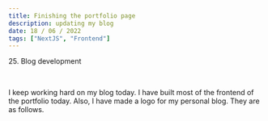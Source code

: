 ```yaml
---
title: Finishing the portfolio page
description: updating my blog
date: 18 / 06 / 2022
tags: ["NextJS", "Frontend"]
---
```


<p>25. Blog development</p>

<br/>
<p> I keep working hard on my blog today. I have built most of the frontend of the portfolio today. Also, I have made a logo for my personal blog. They are as follows.
</p>